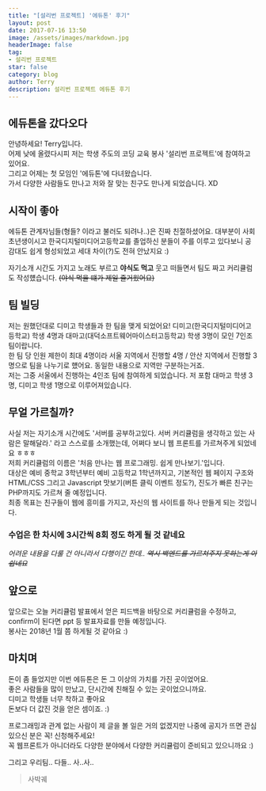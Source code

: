 ```yaml
---
title: "[설리번 프로젝트] '에듀톤' 후기"
layout: post
date: 2017-07-16 13:50
image: /assets/images/markdown.jpg
headerImage: false
tag:
- 설리번 프로젝트
star: false
category: blog
author: Terry
description: 설리번 프로젝트 에듀톤 후기
---
```


에듀톤을 갔다오다
---
안녕하세요! Terry입니다.  
어제 낮에 올렸다시피 저는 학생 주도의 코딩 교육 봉사 '설리번 프로젝트'에 참여하고 있어요.  
그리고 어제는 첫 모임인 '에듀톤'에 다녀왔습니다.  
가서 다양한 사람들도 만나고 저와 잘 맞는 친구도 만나게 되었습니다. XD  
  
시작이 좋아
---
에듀톤 관계자님들(형들? 이라고 불러도 되려나..)은 진짜 친절하셨어요. 대부분이 사회초년생이시고 한국디지털미디어고등학교를 졸업하신 분들이 주를 이루고 있다보니 공감대도 쉽게 형성되었고 세대 차이(?)도 전혀 안났지요 :)  
  
자기소개 시간도 가지고 노래도 부르고 **야식도 먹고** 웃고 떠들면서 팀도 짜고 커리큘럼도 작성헀습니다. ~~(야식 먹을 떄가 제일 즐거웠어요)~~  

팀 빌딩
---
저는 원했던대로 디미고 학생들과 한 팀을 맺게 되었어요! 디미고(한국디지털미디어고등학교) 학생 4명과 대마고(대덕소프트웨어마이스터고등학교) 학생 3명이 모인 7인조 팀이랍니다.  
한 팀 당 인원 제한이 최대 4명이라 서울 지역에서 진행할 4명 / 안산 지역에서 진행할 3명으로 팀을 나누기로 헀어요. 동일한 내용으로 지역만 구분하는거죠.  
저는 그중 서울에서 진행하는 4인조 팀에 참여하게 되었습니다. 저 포함 대마고 학생 3명, 디미고 학생 1명으로 이루어져있습니다.  

무얼 가르칠까? 
---
사실 저는 자기소개 시간에도 '서버를 공부하고있다. 서버 커리큘럼을 생각하고 있는 사람은 말해달라.' 라고 스스로를 소개했는데, 어쩌다 보니 웹 프론트를 가르쳐주게 되었네요 ㅎㅎㅎ  
저희 커리큘럼의 이름은 '처음 만나는 웹 프로그래밍. 쉽게 만나보기.'입니다.  
대상은 예비 중학교 3학년부터 예비 고등학교 1학년까지고, 기본적인 웹 페이지 구조와 HTML/CSS 그리고 Javascript 맛보기(버튼 클릭 이벤트 정도?), 진도가 빠른 친구는 PHP까지도 가르쳐 줄 예정입니다.  
최종 목표는 친구들이 웹에 흥미를 가지고, 자신의 웹 사이트를 하나 만들게 되는 것입니다.
### 수업은 한 차시에 3시간씩 8회 정도 하게 될 것 같네요  

_어려운 내용을 다룰 건 아니라서 다행이긴 한데.. ~~역시 백엔드를 가르쳐주지 못하는게 아쉽네요~~_  

앞으로
---
앞으로는 오늘 커리큘럼 발표에서 얻은 피드백을 바탕으로 커리큘럼을 수정하고, confirm이 된다면 ppt 등 발표자료를 만들 예정입니다.  
봉사는 2018년 1월 쯤 하게될 것 같아요 :)  

마치며
---
돈이 좀 들었지만 이번 에듀톤은 돈 그 이상의 가치를 가진 곳이었어요.  
좋은 사람들을 많이 만났고, 단시간에 친해질 수 있는 곳이었으니까요.  
디미고 학생들 너무 착하고 좋아요  
돈보다 더 값진 것을 얻은 셈이죠. :)  
  
프로그래밍과 관계 없는 사람이 제 글을 볼 일은 거의 없겠지만 나중에 공지가 뜨면 관심있으신 분은 꼭! 신청해주세요!  
꼭 웹프론트가 아니더라도 다양한 분야에서 다양한 커리큘럼이 준비되고 있으니까요 :)  

그리고 우리팀.. 다들.. 사..사..

> 사박궤  